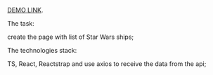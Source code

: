 [DEMO LINK](https://tolik-bilokrylov.github.io/StarWars/).

The task:

create the page with list of Star Wars ships;

The technologies stack:

TS, React, Reactstrap and use axios to receive the data from the api;

